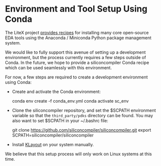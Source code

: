 # Environment and Tool Setup Using Conda

The LiteX project [provides recipes](https://github.com/hdl/conda-eda) for installing many core open-source EDA tools using the Anaconda / Miniconda Python package management system.

We would like to fully support this avenue of setting up a development environment, but the process currently requires a few steps outside of Conda. In the future, we hope to provide a siliconcompiler Conda recipe which can be used seamlessly with this environment.

For now, a few steps are required to create a development environment using Conda:

* Create and activate the Conda environment:

    conda env create -f conda_env.yml
    conda activate sc_env

* Clone the siliconcompiler repository, and set the $SCPATH environment variable so that the `third_party/pdks` directory can be found. You may also want to set $SCPATH in your ~/.bashrc file:

    git clone https://github.com/siliconcompiler/siliconcompiler.git
    export SCPATH=siliconcompiler/siliconcompiler

* Install [KLayout](https://www.klayout.de/build.html) on your system manually.

We believe that this setup process will only work on Linux systems at this time.
